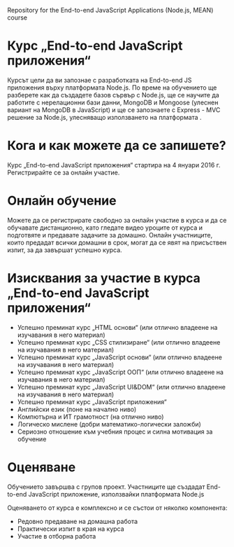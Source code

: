 Repository for the End-to-end JavaScript Applications (Node.js, MEAN) course 

# Курс „End-to-end JavaScript приложения“ #
Курсът цели да ви запознае с разработката на End-to-end JS приложения върху платформата Node.js. По време на обучението ще разберете как да създадете базов сървър с Node.js, ще се научите да работите с нерелационни бази данни, MongoDB и Mongoose  (улеснен вариант на MongoDB в JavaScript) и ще се запознаете с Express - MVC решение за Node.js, улесняващо използването на платформата .

# Кога и как можете да се запишете? #
Курс „End-to-end JavaScript приложения“ стартира на 4 януари 2016 г. Регистрирайте се за онлайн участие.

# Онлайн обучение #
Можете да се регистрирате свободно за онлайн участие в курса и да се обучавате дистанционно, като гледате видео уроците от курса и подготвяте и предавате задачите за домашно. Онлайн участниците, които предадат всички домашни в срок, могат да се явят на присъствен изпит, за да завършат успешно курса.

# Изисквания за участие в курса „End-to-end JavaScript приложения“ #


- Успешно преминат курс „HTML основи“ (или отлично владеене на изучавания в него материал)
- Успешно преминат курс „CSS стилизиране“ (или отлично владеене на изучавания в него материал)
- Успешно преминат курс „JavaScript основи“ (или отлично владеене на изучавания в него материал) 
- Успешно преминат курс „JavaScript ООП“ (или отлично владеене на изучавания в него материал)
- Успешно преминат курс „JavaScript UI&DOM“ (или отлично владеене на изучавания в него материал)
- Успешно преминат курс „JavaScript приложения“
- Английски език (поне на начално ниво)
- Компютърна и ИТ грамотност (на отлично ниво)
- Логическо мислене (добри математико-логически заложби)
- Сериозно отношение към учебния процес и силна мотивация за обучение

# Оценяване #
Обучението завършва с групов проект. Участниците ще създадат End-to-end JavaScript приложение, използвайки платформата Node.js

Оценяването от курса е комплексно и се състои от няколко компонента:



- Редовно предаване на домашна работа
- Практически изпит в края на курса
- Участие в отборна работа
